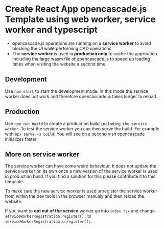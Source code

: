 # Create React App opencascade.js Template using web worker, service worker and typescript
- opencascade.js operations are running on a **service worker** to avoid blocking the UI while performing CAD operations.
- The **service worker** is used in **production only** to cache the application including the large wasm file of opencascade.js to speed up loading times when visiting the website a second time.

## Development

Use `npm start` to start the development mode. In this mode the service worker does not work and therefore opencascade.js takes longer to reload.

## Production
Use `npm run build` to create a production build `including the service worker`.
To test the service worker you can then serve the build. For example with `npx serve -s build`.
You will see on a second visit opencascade initializes faster.

## More on service worker
The service worker can have some weird behaviour. It does not update the service worker on its own once a new version of the service worker is used in production build. If you find a solution for this please contribute it to this template. 

To make sure the new service worker is used unregister the service worker from within the dev tools in the browser manualy and then reload the website.

If you want to **opt out of the service** worker go into `index.tsx` and change `serviceWorkerRegistration.register();` to `serviceWorkerRegistration.unregister();`.